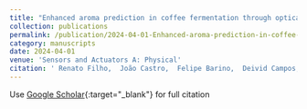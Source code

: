 ```yaml
---
title: "Enhanced aroma prediction in coffee fermentation through optical fiber sensor data fusion"
collection: publications
permalink: /publication/2024-04-01-Enhanced-aroma-prediction-in-coffee-fermentation-through-optical-fiber-sensor-data-fusion
category: manuscripts
date: 2024-04-01
venue: 'Sensors and Actuators A: Physical'
citation: ' Renato Filho,  João Castro,  Felipe Barino,  Deivid Campos,  Alexandre Santos, &quot;Enhanced aroma prediction in coffee fermentation through optical fiber sensor data fusion.&quot; Sensors and Actuators A: Physical, 2024.'
---
```

Use [Google Scholar](https://scholar.google.com/scholar?q=Enhanced+aroma+prediction+in+coffee+fermentation+through+optical+fiber+sensor+data+fusion){:target="_blank"} for full citation